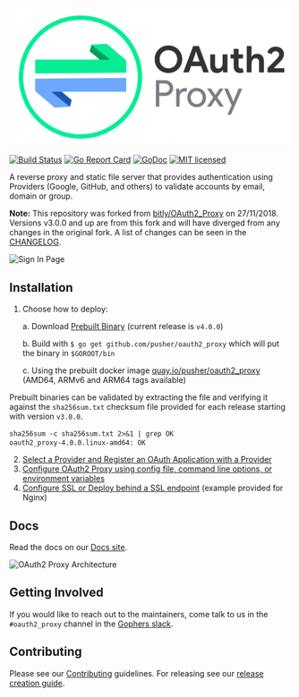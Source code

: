 ![OAuth2 Proxy](/docs/logos/OAuth2_Proxy_horizontal.svg)

[![Build Status](https://secure.travis-ci.org/pusher/oauth2_proxy.svg?branch=master)](http://travis-ci.org/pusher/oauth2_proxy)
[![Go Report Card](https://goreportcard.com/badge/github.com/pusher/oauth2_proxy)](https://goreportcard.com/report/github.com/pusher/oauth2_proxy)
[![GoDoc](https://godoc.org/github.com/pusher/oauth2_proxy?status.svg)](https://godoc.org/github.com/pusher/oauth2_proxy)
[![MIT licensed](https://img.shields.io/badge/license-MIT-blue.svg)](./LICENSE)

A reverse proxy and static file server that provides authentication using Providers (Google, GitHub, and others)
to validate accounts by email, domain or group.

**Note:** This repository was forked from [bitly/OAuth2_Proxy](https://github.com/bitly/oauth2_proxy) on 27/11/2018.
Versions v3.0.0 and up are from this fork and will have diverged from any changes in the original fork.
A list of changes can be seen in the [CHANGELOG](CHANGELOG.md).

![Sign In Page](https://cloud.githubusercontent.com/assets/45028/4970624/7feb7dd8-6886-11e4-93e0-c9904af44ea8.png)

## Installation

1.  Choose how to deploy:

    a. Download [Prebuilt Binary](https://github.com/pusher/oauth2_proxy/releases) (current release is `v4.0.0`)

    b. Build with `$ go get github.com/pusher/oauth2_proxy` which will put the binary in `$GOROOT/bin`

    c. Using the prebuilt docker image [quay.io/pusher/oauth2_proxy](https://quay.io/pusher/oauth2_proxy) (AMD64, ARMv6 and ARM64 tags available)

Prebuilt binaries can be validated by extracting the file and verifying it against the `sha256sum.txt` checksum file provided for each release starting with version `v3.0.0`.

```
sha256sum -c sha256sum.txt 2>&1 | grep OK
oauth2_proxy-4.0.0.linux-amd64: OK
```

2.  [Select a Provider and Register an OAuth Application with a Provider](https://pusher.github.io/oauth2_proxy/auth-configuration)
3.  [Configure OAuth2 Proxy using config file, command line options, or environment variables](https://pusher.github.io/oauth2_proxy/configuration)
4.  [Configure SSL or Deploy behind a SSL endpoint](https://pusher.github.io/oauth2_proxy/tls-configuration) (example provided for Nginx)

## Docs

Read the docs on our [Docs site](https://pusher.github.io/oauth2_proxy).

![OAuth2 Proxy Architecture](https://cloud.githubusercontent.com/assets/45028/8027702/bd040b7a-0d6a-11e5-85b9-f8d953d04f39.png)

## Getting Involved

If you would like to reach out to the maintainers, come talk to us in the `#oauth2_proxy` channel in the [Gophers slack](http://gophers.slack.com/).

## Contributing

Please see our [Contributing](CONTRIBUTING.md) guidelines. For releasing see our [release creation guide](RELEASE.md).
